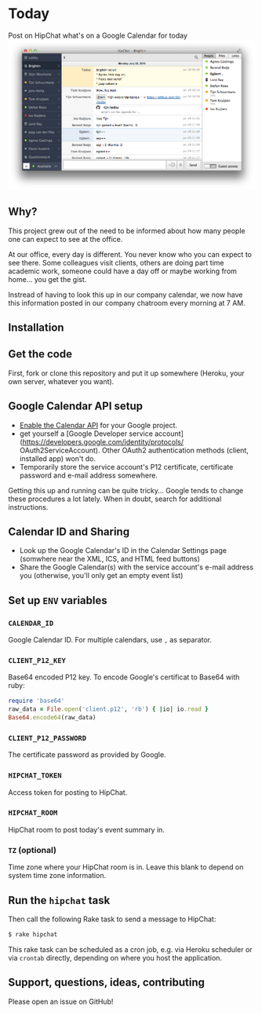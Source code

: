 # Today

Post on HipChat what's on a Google Calendar for today
![Today Hubot Extension Screenshot](screenshot.png)

## Why?

This project grew out of the need to be informed about how many people one can expect to see at the office.

At our office, every day is different. You never know who you can expect to see there. Some colleagues visit clients, others are doing part time academic work, someone could have a day off or maybe working from home... you get the gist.

Instread of having to look this up in our company calendar, we now have this information posted in our company chatroom every morning at 7 AM.

## Installation

## Get the code

First, fork or clone this repository and put it up somewhere (Heroku, your own server, whatever you want).

## Google Calendar API setup

* [Enable the Calendar API](https://console.developers.google.com/flows/enableapi?apiid=calendar) for your Google project.
* get yourself a [Google Developer service account](https://developers.google.com/identity/protocols/
OAuth2ServiceAccount). Other OAuth2 authentication methods (client, installed app) won't do.
* Temporarily store the service account's P12 certificate, certificate password and e-mail address somewhere.

Getting this up and running can be quite tricky... Google tends to change these procedures a lot lately. When in doubt, search for additional instructions.

## Calendar ID and Sharing

* Look up the Google Calendar's ID in the Calendar Settings page (somwhere near the XML, ICS, and HTML feed buttons)
* Share the Google Calendar(s) with the service account's e-mail address you  (otherwise, you'll only get an empty event list)

## Set up `ENV` variables

### `CALENDAR_ID`

Google Calendar ID. For multiple calendars, use `,` as separator.

### `CLIENT_P12_KEY`

Base64 encoded P12 key. To encode Google's certificat to Base64 with ruby:

~~~ruby
require 'base64'
raw_data = File.open('client.p12', 'rb') { |io| io.read }
Base64.encode64(raw_data)
~~~

### `CLIENT_P12_PASSWORD`

The certificate password as provided by Google.

### `HIPCHAT_TOKEN`

Access token for posting to HipChat.

### `HIPCHAT_ROOM`

HipChat room to post today's event summary in.

### `TZ` (optional)

Time zone where your HipChat room is in. Leave this blank to depend on system time zone information.

## Run the `hipchat` task

Then call the following Rake task to send a message to HipChat:

```sh
$ rake hipchat
```

This rake task can be scheduled as a cron job, e.g. via Heroku scheduler or via `crontab` directly, depending on where you host the application.


## Support, questions, ideas, contributing

Please open an issue on GitHub!

